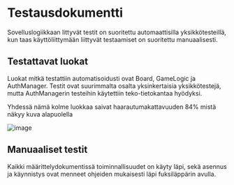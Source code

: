 # Testausdokumentti

Sovelluslogiikkaan littyvät testit on suoritettu automaattisilla yksikkötesteillä, kun taas käyttöliittymään liittyvät testaamiset on suoritettu manuaalisesti.

## Testattavat luokat

Luokat mitkä testattiin automatisoidusti ovat Board, GameLogic ja AuthManager. Testit ovat suurimmalta osalta yksinkertaisia yksikkötestejä, mutta AuthManagerin testeihin käytettiin teko-tietokantaa hyödyksi.

Yhdessä nämä kolme luokkaa saivat haarautumakattavuuden 84% mistä näkyy kuva alapuolella

![image](https://github.com/user-attachments/assets/c1f220fa-4eff-4d3a-9613-5a118bff389e)

## Manuaaliset testit

Kaikki määrittelydokumentissä toiminnallisuudet on käyty läpi, sekä asennus ja käynnistys ovat menneet ohjeiden mukaisesti läpi fuksiläppärin avulla.

